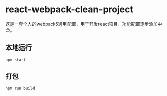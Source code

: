 # react-webpack-clean-project

这是一套个人的webpack5通用配置，用于开发react项目，功能配置逐步添加中😊。

## 本地运行
```
npm start
```

## 打包
```
npm run build
```
